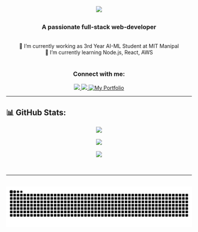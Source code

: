 <h1 align="center">
  <img src="https://readme-typing-svg.herokuapp.com/?font=Righteous&size=35&center=true&vCenter=true&width=500&height=70&duration=4000&lines=Hi+There!+👋;+I'm+Keshav+Agrawal!;" />
</h1>

<h3 align="center">A passionate full-stack web-developer</h3>

<br/>

<div align="center">
  🔭 I’m currently working as 3rd Year AI-ML Student at MIT Manipal <br> 
  🌱 I’m currently learning Node.js, React, AWS
</div>

<br/>

<h3 align="center">Connect with me:</h3>
<div align="center">
  <a href="mailto:keshavanjaniagrawal@gmail.com">
    <img src="https://img.shields.io/badge/Gmail-333333?style=for-the-badge&logo=gmail&logoColor=red" />
  </a>
  <a href="https://www.linkedin.com/in/keshav-agrawal-607598287" target="_blank">
    <img src="https://img.shields.io/badge/LinkedIn-0077B5?style=for-the-badge&logo=linkedin&logoColor=white" />
  </a>
  <a href="https://keshav-portfolio-inky.vercel.app/">
    <img alt="My Portfolio" src="https://img.shields.io/badge/LinkedIn-0077B5">
  </a>
</div>

<hr/>


## 📊 GitHub Stats:
<div align="center">
  
  ![](https://github-readme-stats.vercel.app/api?username=keshav6740&theme=dark&hide_border=false&include_all_commits=true&count_private=true)<br/>
  
  ![](https://github-readme-streak-stats.herokuapp.com/?user=keshav6740&theme=dark&hide_border=false)<br/>
  
  ![](https://github-readme-stats.vercel.app/api/top-langs/?username=keshav6740&theme=dark&hide_border=false&include_all_commits=true&count_private=true&layout=compact)
  
</div>
<br/>
<hr/>
<br/>

<picture>
  <source media="(prefers-color-scheme: dark)" srcset="https://raw.githubusercontent.com/keshav6740/keshav6740/output/github-snake-dark.svg" />
  <source media="(prefers-color-scheme: light)" srcset="https://raw.githubusercontent.com/keshav6740/keshav6740/output/github-snake.svg" />
  <img alt="github-snake" src="https://raw.githubusercontent.com/keshav6740/keshav6740/output/github-snake.svg" />
</picture>
